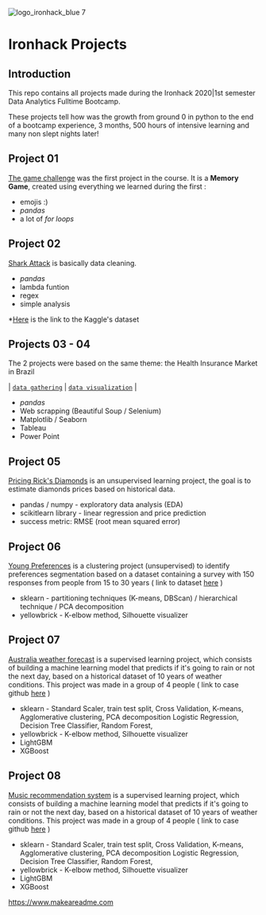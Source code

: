 ![logo_ironhack_blue 7](https://user-images.githubusercontent.com/23629340/40541063-a07a0a8a-601a-11e8-91b5-2f13e4e6b441.png)

# Ironhack Projects

## Introduction

This repo contains all projects made during the Ironhack 2020|1st semester Data Analytics Fulltime Bootcamp.

These projects tell how was the growth from ground 0 in python to the end of a bootcamp experience, 3 months, 500 hours of intensive learning and many non slept nights later!

## Project 01

[The game challenge](https://github.com/serachung/ironhack_projects/tree/master/P01-game-challenge) was the first project in the course. It is a **Memory Game**, created using everything we learned during the first :

- emojis :) 
- *pandas*
- a lot of *for loops*

## Project 02

[Shark Attack](https://github.com/serachung/ironhack_projects/tree/master/P02-shark-attack) is basically data cleaning.

- *pandas*
- lambda funtion
- regex
- simple analysis

*[Here](https://www.kaggle.com/teajay/global-shark-attacks) is the link to the Kaggle's dataset

## Projects 03 - 04

The 2 projects were based on the same theme: the Health Insurance Market in Brazil

| [`data gathering`](https://github.com/serachung/ironhack_projects/tree/master/P03-data-gathering) | [`data visualization`](https://github.com/serachung/ironhack_projects/tree/master/P04_data-visualization) |

- *pandas*
- Web scrapping (Beautiful Soup / Selenium)
- Matplotlib / Seaborn
- Tableau
- Power Point

## Project 05

[Pricing Rick's Diamonds](https://github.com/serachung/ironhack_projects/tree/master/P05-linear-regression-project) is an unsupervised learning project, the goal is to estimate diamonds prices based on historical data.

- pandas / numpy - exploratory data analysis (EDA)
- scikitlearn library - linear regression and price prediction
- success metric: RMSE (root mean squared error)

## Project 06

[Young Preferences](https://github.com/serachung/ironhack_projects/tree/master/P06-unsupervised-clustering-project) is a clustering project (unsupervised) to identify preferences segmentation based on a dataset containing a survey with 150 responses from people from 15 to 30 years ( link to dataset [here](https://ironhack.school/asset-v1:IRONHACK+DAFT+202002_SAO+type@asset+block@responses.csv) )

- sklearn - partitioning techniques (K-means, DBScan) / hierarchical technique / PCA decomposition
- yellowbrick - K-elbow method, Silhouette visualizer

## Project 07

[Australia weather forecast](https://github.com/serachung/ironhack_projects/tree/master/P07-weather-forecast) is a supervised learning project, which consists of building a machine learning model that predicts if it's going to rain or not the next day, based on a historical dataset of 10 years of weather conditions. This project was made in a group of 4 people ( link to case github [here](https://github.com/aguiarandre/processo_cientista) )

- sklearn - Standard Scaler, train test split, Cross Validation, K-means, Agglomerative clustering, PCA decomposition Logistic Regression, Decision Tree Classifier, Random Forest, 
- yellowbrick - K-elbow method, Silhouette visualizer
- LightGBM
- XGBoost

## Project 08

[Music recommendation system](https://github.com/serachung/ironhack_projects/tree/master/P07-weather-forecast) is a supervised learning project, which consists of building a machine learning model that predicts if it's going to rain or not the next day, based on a historical dataset of 10 years of weather conditions. This project was made in a group of 4 people ( link to case github [here](https://github.com/aguiarandre/processo_cientista) )

- sklearn - Standard Scaler, train test split, Cross Validation, K-means, Agglomerative clustering, PCA decomposition Logistic Regression, Decision Tree Classifier, Random Forest, 
- yellowbrick - K-elbow method, Silhouette visualizer
- LightGBM
- XGBoost





https://www.makeareadme.com